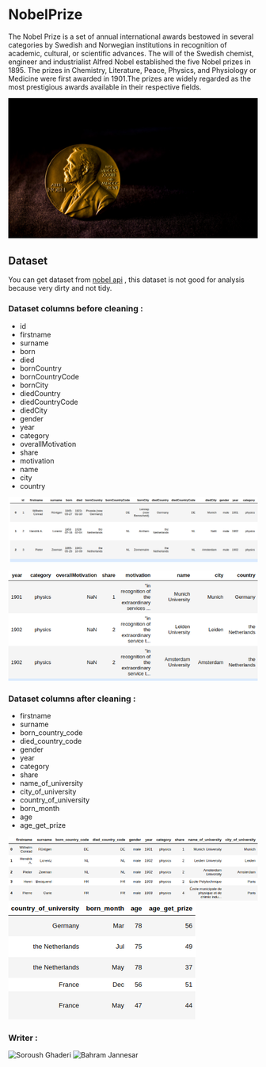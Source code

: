 # NobelPrize
The Nobel Prize is a set of annual international awards bestowed in several categories by Swedish and Norwegian institutions in recognition of academic, cultural, or scientific advances. The will of the Swedish chemist, engineer and industrialist Alfred Nobel established the five Nobel prizes in 1895. The prizes in Chemistry, Literature, Peace, Physics, and Physiology or Medicine were first awarded in 1901.The prizes are widely regarded as the most prestigious awards available in their respective fields.

![](https://github.com/BahramJannesar/NobelPrize/blob/master/image/52993-landscape-full-width-2x.jpg)

## Dataset 
You can get dataset from [nobel api](https://nobelprize.readme.io/docs) , this dataset is not good for analysis because very dirty and not tidy.

### Dataset columns before cleaning :

* id
* firstname
* surname
* born
* died
* bornCountry
* bornCountryCode
* bornCity
* diedCountry
* diedCountryCode
* diedCity
* gender
* year
* category
* overallMotivation
* share
* motivation
* name
* city
* country

![](https://github.com/BahramJannesar/NobelPrize/blob/master/image/before1.png)

![](https://github.com/BahramJannesar/NobelPrize/blob/master/image/before2.png)

### Dataset columns after cleaning :

* firstname
* surname
* born_country_code
* died_country_code
* gender
* year
* category
* share
* name_of_university
* city_of_university
* country_of_university
* born_month
* age
* age_get_prize

![](https://github.com/BahramJannesar/NobelPrize/blob/master/image/after.png)
![](https://github.com/BahramJannesar/NobelPrize/blob/master/image/after1.png)

### Writer :
![Soroush Ghaderi](https://github.com/SoroushGhaderi)
![Bahram Jannesar](https://github.com/bahramjannesar)






